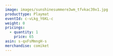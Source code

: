 ```yaml
---
image: images/sunshinesummere3wm_tfvkac39x1.jpg
producttype: Playmat
eventId: c-vLkg_Y6KL-c
weight: 0
pricings:
  - quantity: 1
    price: 65
asin: s-qxFsMmngH-s
merchandise: comiket
---
```

